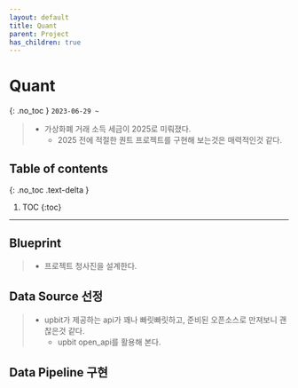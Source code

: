 ```yaml
---
layout: default
title: Quant
parent: Project
has_children: true
---
```

# Quant
{: .no_toc }
`2023-06-29 ~ `
>   - 가상화폐 거래 소득 세금이 2025로 미뤄졌다.
>       - 2025 전에 적절한 퀀트 프로젝트를 구현해 보는것은 매력적인것 같다.

## Table of contents
{: .no_toc .text-delta }

1. TOC
{:toc}

---
## Blueprint
>   - 프로젝트 청사진을 설계한다.


## Data Source 선정
>   - upbit가 제공하는 api가 꽤나 빠릿빠릿하고, 준비된 오픈소스로 만져보니 괜찮은것 같다.
>       - upbit open_api를 활용해 본다.

## Data Pipeline 구현
